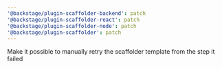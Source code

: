 ```yaml
---
'@backstage/plugin-scaffolder-backend': patch
'@backstage/plugin-scaffolder-react': patch
'@backstage/plugin-scaffolder-node': patch
'@backstage/plugin-scaffolder': patch
---
```


Make it possible to manually retry the scaffolder template from the step it failed
